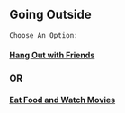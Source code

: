 ## Going Outside
```Choose An Option:```
#### [Hang Out with Friends](hangoutwithfriends.md) 
### OR
#### [Eat Food and Watch Movies](eatfoodandwatchmovies.md)